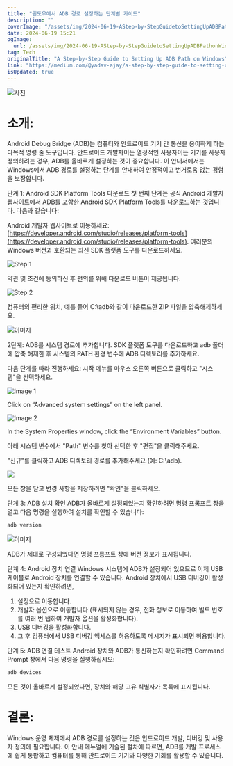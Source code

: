 ```yaml
---
title: "윈도우에서 ADB 경로 설정하는 단계별 가이드"
description: ""
coverImage: "/assets/img/2024-06-19-AStep-by-StepGuidetoSettingUpADBPathonWindows_0.png"
date: 2024-06-19 15:21
ogImage:
  url: /assets/img/2024-06-19-AStep-by-StepGuidetoSettingUpADBPathonWindows_0.png
tag: Tech
originalTitle: "A Step-by-Step Guide to Setting Up ADB Path on Windows"
link: "https://medium.com/@yadav-ajay/a-step-by-step-guide-to-setting-up-adb-path-on-windows-0b833faebf18"
isUpdated: true
---
```


![사진](/assets/img/2024-06-19-AStep-by-StepGuidetoSettingUpADBPathonWindows_0.png)

# 소개:

Android Debug Bridge (ADB)는 컴퓨터와 안드로이드 기기 간 통신을 용이하게 하는 다목적 명령 줄 도구입니다. 안드로이드 개발자이든 열정적인 사용자이든 기기를 사용자 정의하려는 경우, ADB를 올바르게 설정하는 것이 중요합니다. 이 안내서에서는 Windows에서 ADB 경로를 설정하는 단계를 안내하여 안정적이고 번거로움 없는 경험을 보장합니다.

단계 1: Android SDK Platform Tools 다운로드 첫 번째 단계는 공식 Android 개발자 웹사이트에서 ADB를 포함한 Android SDK Platform Tools를 다운로드하는 것입니다. 다음과 같습니다:

<!-- cozy-coder - 수평 -->

<ins class="adsbygoogle"
     style="display:block"
     data-ad-client="ca-pub-4877378276818686"
     data-ad-slot="1107185301"
     data-ad-format="auto"
     data-full-width-responsive="true"></ins>

<script>
     (adsbygoogle = window.adsbygoogle || []).push({});
</script>

Android 개발자 웹사이트로 이동하세요: [https://developer.android.com/studio/releases/platform-tools](https://developer.android.com/studio/releases/platform-tools). 여러분의 Windows 버전과 호환되는 최신 SDK 플랫폼 도구를 다운로드하세요.

![Step 1](/assets/img/2024-06-19-AStep-by-StepGuidetoSettingUpADBPathonWindows_1.png)

약관 및 조건에 동의하신 후 편의를 위해 다운로드 버튼이 제공됩니다.

![Step 2](/assets/img/2024-06-19-AStep-by-StepGuidetoSettingUpADBPathonWindows_2.png)

<!-- cozy-coder - 수평 -->

<ins class="adsbygoogle"
     style="display:block"
     data-ad-client="ca-pub-4877378276818686"
     data-ad-slot="1107185301"
     data-ad-format="auto"
     data-full-width-responsive="true"></ins>

<script>
     (adsbygoogle = window.adsbygoogle || []).push({});
</script>

컴퓨터의 편리한 위치, 예를 들어 C:\adb와 같이 다운로드한 ZIP 파일을 압축해제하세요.

![이미지](/assets/img/2024-06-19-AStep-by-StepGuidetoSettingUpADBPathonWindows_3.png)

2단계: ADB를 시스템 경로에 추가합니다. SDK 플랫폼 도구를 다운로드하고 adb 폴더에 압축 해제한 후 시스템의 PATH 환경 변수에 ADB 디렉토리를 추가하세요.

다음 단계를 따라 진행하세요: 시작 메뉴를 마우스 오른쪽 버튼으로 클릭하고 "시스템"을 선택하세요.

<!-- cozy-coder - 수평 -->

<ins class="adsbygoogle"
     style="display:block"
     data-ad-client="ca-pub-4877378276818686"
     data-ad-slot="1107185301"
     data-ad-format="auto"
     data-full-width-responsive="true"></ins>

<script>
     (adsbygoogle = window.adsbygoogle || []).push({});
</script>

![Image 1](/assets/img/2024-06-19-AStep-by-StepGuidetoSettingUpADBPathonWindows_4.png)

Click on “Advanced system settings” on the left panel.

![Image 2](/assets/img/2024-06-19-AStep-by-StepGuidetoSettingUpADBPathonWindows_5.png)

In the System Properties window, click the “Environment Variables” button.

<!-- cozy-coder - 수평 -->

<ins class="adsbygoogle"
     style="display:block"
     data-ad-client="ca-pub-4877378276818686"
     data-ad-slot="1107185301"
     data-ad-format="auto"
     data-full-width-responsive="true"></ins>

<script>
     (adsbygoogle = window.adsbygoogle || []).push({});
</script>

아래 시스템 변수에서 "Path" 변수를 찾아 선택한 후 "편집"을 클릭해주세요.

"신규"를 클릭하고 ADB 디렉토리 경로를 추가해주세요 (예: C:\adb).

<!-- cozy-coder - 수평 -->

<ins class="adsbygoogle"
     style="display:block"
     data-ad-client="ca-pub-4877378276818686"
     data-ad-slot="1107185301"
     data-ad-format="auto"
     data-full-width-responsive="true"></ins>

<script>
     (adsbygoogle = window.adsbygoogle || []).push({});
</script>

<img src="/assets/img/2024-06-19-AStep-by-StepGuidetoSettingUpADBPathonWindows_8.png" />

모든 창을 닫고 변경 사항을 저장하려면 "확인"을 클릭하세요.

단계 3: ADB 설치 확인
ADB가 올바르게 설정되었는지 확인하려면 명령 프롬프트 창을 열고 다음 명령을 실행하여 설치를 확인할 수 있습니다:

```js
adb version
```

<!-- cozy-coder - 수평 -->

<ins class="adsbygoogle"
     style="display:block"
     data-ad-client="ca-pub-4877378276818686"
     data-ad-slot="1107185301"
     data-ad-format="auto"
     data-full-width-responsive="true"></ins>

<script>
     (adsbygoogle = window.adsbygoogle || []).push({});
</script>

![이미지](/assets/img/2024-06-19-AStep-by-StepGuidetoSettingUpADBPathonWindows_9.png)

ADB가 제대로 구성되었다면 명령 프롬프트 창에 버전 정보가 표시됩니다.

단계 4: Android 장치 연결
Windows 시스템에 ADB가 설정되어 있으므로 이제 USB 케이블로 Android 장치를 연결할 수 있습니다. Android 장치에서 USB 디버깅이 활성화되어 있는지 확인하려면,

1. 설정으로 이동합니다.
2. 개발자 옵션으로 이동합니다 (표시되지 않는 경우, 전화 정보로 이동하여 빌드 번호를 여러 번 탭하여 개발자 옵션을 활성화합니다).
3. USB 디버깅을 활성화합니다.
4. 그 후 컴퓨터에서 USB 디버깅 액세스를 허용하도록 메시지가 표시되면 허용합니다.

<!-- cozy-coder - 수평 -->

<ins class="adsbygoogle"
     style="display:block"
     data-ad-client="ca-pub-4877378276818686"
     data-ad-slot="1107185301"
     data-ad-format="auto"
     data-full-width-responsive="true"></ins>

<script>
     (adsbygoogle = window.adsbygoogle || []).push({});
</script>

단계 5: ADB 연결 테스트 Android 장치와 ADB가 통신하는지 확인하려면 Command Prompt 창에서 다음 명령을 실행하십시오:

```js
adb devices
```

모든 것이 올바르게 설정되었다면, 장치와 해당 고유 식별자가 목록에 표시됩니다.

# 결론:

<!-- cozy-coder - 수평 -->

<ins class="adsbygoogle"
     style="display:block"
     data-ad-client="ca-pub-4877378276818686"
     data-ad-slot="1107185301"
     data-ad-format="auto"
     data-full-width-responsive="true"></ins>

<script>
     (adsbygoogle = window.adsbygoogle || []).push({});
</script>

Windows 운영 체제에서 ADB 경로를 설정하는 것은 안드로이드 개발, 디버깅 및 사용자 정의에 필요합니다. 이 안내 메뉴얼에 기술된 절차에 따르면, ADB를 개발 프로세스에 쉽게 통합하고 컴퓨터를 통해 안드로이드 기기와 다양한 기회를 활용할 수 있습니다.
